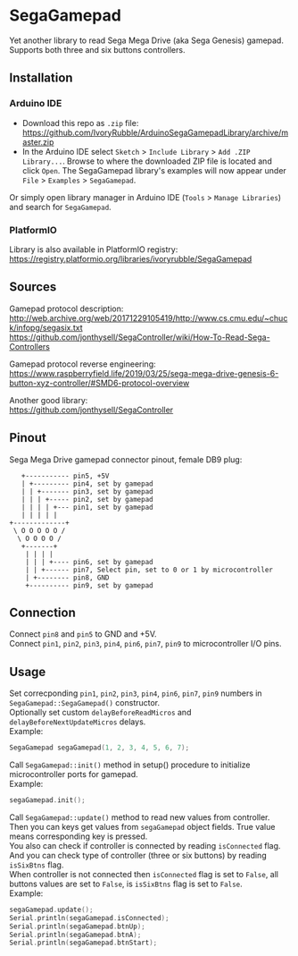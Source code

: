 
# SegaGamepad  

Yet another library to read Sega Mega Drive (aka Sega Genesis) gamepad.  
Supports both three and six buttons controllers.  

## Installation

### Arduino IDE

- Download this repo as `.zip` file: https://github.com/IvoryRubble/ArduinoSegaGamepadLibrary/archive/master.zip  
- In the Arduino IDE select `Sketch` > `Include Library` > `Add .ZIP Library...`. Browse to where the downloaded ZIP file is located and click `Open`. The SegaGamepad library's examples will now appear under `File` > `Examples` > `SegaGamepad`.  

Or simply open library manager in Arduino IDE (`Tools` > `Manage Libraries`) and search for `SegaGamepad`.  

### PlatformIO

Library is also available in PlatformIO registry:  
https://registry.platformio.org/libraries/ivoryrubble/SegaGamepad   

## Sources  

Gamepad protocol description:  
http://web.archive.org/web/20171229105419/http://www.cs.cmu.edu/~chuck/infopg/segasix.txt  
https://github.com/jonthysell/SegaController/wiki/How-To-Read-Sega-Controllers

Gamepad protocol reverse engineering:  
https://www.raspberryfield.life/2019/03/25/sega-mega-drive-genesis-6-button-xyz-controller/#SMD6-protocol-overview  

Another good library:  
https://github.com/jonthysell/SegaController  

## Pinout  
Sega Mega Drive gamepad connector pinout, female DB9 plug:  

````
   +----------- pin5, +5V
   | +--------- pin4, set by gamepad            
   | | +------- pin3, set by gamepad  
   | | | +----- pin2, set by gamepad   
   | | | | +--- pin1, set by gamepad
   | | | | |            
+-------------+             
 \ O O O O O /                
  \ O O O O /                  
   +-------+                 
    | | | |
    | | | +---- pin6, set by gamepad
    | | +------ pin7, Select pin, set to 0 or 1 by microcontroller        
    | +-------- pin8, GND
    +---------- pin9, set by gamepad         
````

## Connection                                

Connect `pin8` and `pin5` to GND and +5V.   
Connect `pin1`, `pin2`, `pin3`, `pin4`, `pin6`, `pin7`, `pin9` to microcontroller I/O pins.            

## Usage  

Set correcponding `pin1`, `pin2`, `pin3`, `pin4`, `pin6`, `pin7`, `pin9` numbers in `SegaGamepad::SegaGamepad()` constructor.  
Optionally set custom `delayBeforeReadMicros` and `delayBeforeNextUpdateMicros` delays.  
Example:  
````C++
SegaGamepad segaGamepad(1, 2, 3, 4, 5, 6, 7);
````

Call `SegaGamepad::init()` method in setup() procedure to initialize microcontroller ports for gamepad.  
Example:  
````C++
segaGamepad.init(); 
```` 

Call `SegaGamepad::update()` method to read new values from controller.  
Then you can keys get values from `segaGamepad` object fields. True value means corresponding key is pressed.  
You also can check if controller is connected by reading `isConnected` flag.  
And you can check type of controller (three or six buttons) by reading `isSixBtns` flag.  
When controller is not connected then `isConnected` flag is set to `False`, all buttons values are set to `False`, is `isSixBtns` flag is set to `False`.  
Example:  
````C++
segaGamepad.update();
Serial.println(segaGamepad.isConnected);
Serial.println(segaGamepad.btnUp);
Serial.println(segaGamepad.btnA);
Serial.println(segaGamepad.btnStart);
````      
